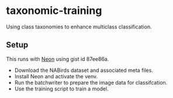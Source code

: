 # taxonomic-training
Using class taxonomies to enhance multiclass classification.
## Setup
This runs with [Neon](https://github.com/NervanaSystems/neon) using gist id 87ee86a.
- Download the NABirds dataset and associated meta files.
- Install Neon and activate the venv.
- Run the batchwriter to prepare the image data for classifcation.
- Use the training script to train a model.
